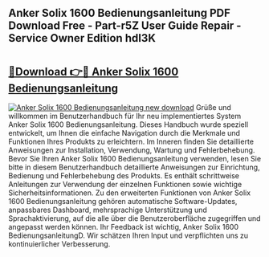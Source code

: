 ## Anker Solix 1600 Bedienungsanleitung PDF Download Free - Part-r5Z User Guide Repair - Service Owner Edition hdI3K

# <h2><a href="http://df14pwg.blite.top/?on=Anker+Solix+1600+Bedienungsanleitung">🔗Download 👉🔴 Anker Solix 1600 Bedienungsanleitung</a></h2>

[![Anker Solix 1600 Bedienungsanleitung new download](https://i.imgur.com/lujVjoI.png)](http://df14pwg.blite.top/?on=Anker+Solix+1600+Bedienungsanleitung)
Grüße und willkommen im Benutzerhandbuch für Ihr neu implementiertes System Anker Solix 1600 Bedienungsanleitung. Dieses Handbuch wurde speziell entwickelt, um Ihnen die einfache Navigation durch die Merkmale und Funktionen Ihres Produkts zu erleichtern. Im Inneren finden Sie detaillierte Anweisungen zur Installation, Verwendung, Wartung und Fehlerbehebung. Bevor Sie Ihren Anker Solix 1600 Bedienungsanleitung verwenden, lesen Sie bitte in diesem Benutzerhandbuch detaillierte Anweisungen zur Einrichtung, Bedienung und Fehlerbehebung des Produkts. Es enthält schrittweise Anleitungen zur Verwendung der einzelnen Funktionen sowie wichtige Sicherheitsinformationen. Zu den erweiterten Funktionen von Anker Solix 1600 Bedienungsanleitung gehören automatische Software-Updates, anpassbares Dashboard, mehrsprachige Unterstützung und Sprachaktivierung, auf die alle über die Benutzeroberfläche zugegriffen und angepasst werden können. Ihr Feedback ist wichtig, Anker Solix 1600 BedienungsanleitungD. Wir schätzen Ihren Input und verpflichten uns zu kontinuierlicher Verbesserung.
